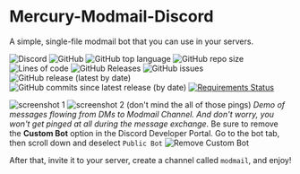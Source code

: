 # Mercury-Modmail-Discord
A simple, single-file modmail bot that you can use in your servers.     

![Discord](https://img.shields.io/discord/761219652436361227)
![GitHub](https://img.shields.io/github/license/isigebengu-mikey/Mercury-Modmail-Discord)
![GitHub top language](https://img.shields.io/github/languages/top/isigebengu-mikey/Mercury-Modmail-Discord)
![GitHub repo size](https://img.shields.io/github/repo-size/isigebengu-mikey/Mercury-Modmail-Discord)
![Lines of code](https://img.shields.io/tokei/lines/github/isigebengu-mikey/Mercury-Modmail-Discord)
![GitHub Releases](https://img.shields.io/github/downloads/isigebengu-mikey/Mercury-Modmail-Discord/latest/total)
![GitHub issues](https://img.shields.io/github/issues/isigebengu-mikey/Mercury-Modmail-Discord)
![GitHub release (latest by date)](https://img.shields.io/github/v/release/isigebengu-mikey/Mercury-Modmail-Discord)
![GitHub commits since latest release (by date)](https://img.shields.io/github/commits-since/isigebengu-mikey/Mercury-Modmail-Discord/v1.0.0)
[![Requirements Status](https://requires.io/github/isigebengu-mikey/Mercury-Modmail-Discord/requirements.svg?branch=main)](https://requires.io/github/isigebengu-mikey/Mercury-Modmail-Discord/requirements/?branch=main)


![screenshot 1](https://media.discordapp.net/attachments/767829229668139019/768451354942504970/unknown.png?width=874&height=454)
![screenshot 2 (don't mind the all of those pings)](https://media.discordapp.net/attachments/767829229668139019/768451666487541760/unknown.png?width=872&height=454)
  *Demo of messages flowing from DMs to Modmail Channel. And don't worry, you won't get pinged at all during the message exchange.*
Be sure to remove the **Custom Bot** option in the Discord Developer Portal. Go to the bot tab, then scroll down and deselect `Public Bot`
![Remove Custom Bot](https://media.discordapp.net/attachments/767829229668139019/768476056460984320/unknown.png?width=1003&height=146)

After that, invite it to your server, create a channel called ```modmail```, and enjoy!
